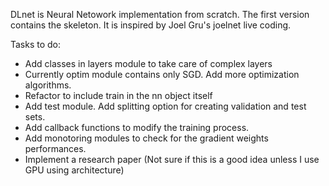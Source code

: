 DLnet is Neural Netowork implementation from scratch.
The first version contains the skeleton. It is inspired by Joel Gru's joelnet live coding.

Tasks to do:
* Add classes in layers module to take care of complex layers
* Currently optim module contains only SGD. Add more optimization algorithms.
* Refactor to include train in the nn object itself
* Add test module. Add splitting option for creating validation and test sets.
* Add callback functions to modify the training process.
* Add monotoring modules to check for the gradient weights performances.
* Implement a research paper (Not sure if this is a good idea unless I use GPU using architecture)